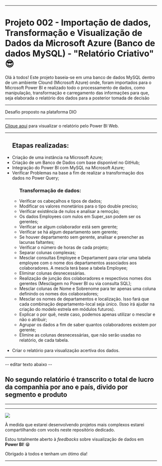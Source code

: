 <hr>
<h1>Projeto 002 - Importação de dados, Transformação e Visualização de Dados da Microsoft Azure (Banco de dados MySQL) - "Relatório Criativo" &#x1F60E;</h1>
<p>Olá à todos! Este projeto baseia-se em uma banco de dados MySQL dentro de um ambiente Clound (Microsoft Azure) onde, foram importados para o Microsoft Power BI e realizado todo o processamento de dados, como manipulação, transformação e carregamento das informações para que, seja elaborada o relatório dos dados para a posterior tomada de decisão</p>
<hr>
<p>Desafio proposto na plataforma DIO</p>
<hr>
<p><a href="https://app.powerbi.com/links/kjZlM53RpM?ctid=38ae2f02-5710-4e12-80bb-83600c3fdf1e&pbi_source=linkShare">Clique aqui</a> para visualizar o relatório pelo Power BI Web.
<hr>
<ul>
  <h2>Etapas realizadas:</h2>
  <li>Criação de uma instância na Microsoft Azure;</li>
  <li>Criação de um Banco de Dados com base disponível no GitHub;</li>
  <li>Integração do Power BI com MySQL na Microsoft Azure;</li>
  <li>Verificar Problemas na base a fim de realizar a transformação dos dados no Power Query;</li>
  <ul>
    <h3>Transformação de dados:</h3>
    <li>Verificar os cabeçalhos e tipos de dados;</li>
    <li>Modificar os valores monetários para o tipo double preciso;</li>
    <li>Verificar existência de nulos e analisar a remoção;</li>
    <li>Os dados Employees com nulos em Super_ssn podem ser os gerentes;</li>
    <li>Verificar se algum colaborador está sem gerente;</li>
    <li>Verificar se há algum departamento sem gerente;</li>
    <li>Se houver departamento sem gerente, analisar e preencher as lacunas faltantes;</li>
    <li>Verificar o número de horas de cada projeto;</li>
    <li>Separar colunas complexas;</li>
    <li>Mesclar consultas Employee e Departament para criar uma tabela employee com o nome dos departamentos associados aos colaboradores. A mescla terá base a tabela Employee;</li>
    <li>Eliminar colunas desnecessárias.</li>
    <li>Realização de junção dos colaboradores e respectivos nomes dos gerentes (Mesclagem no Power BI ou via consulta SQL);</li>
    <li>Mesclar colunas de Nome e Sobrenome para ter apenas uma coluna definindo os nomes dos colaboradores;</li>
    <li>Mesclar os nomes de departamentos e localização. Isso fará que cada combinação departamento-local seja único. (Isso irá ajudar na criação do modelo estrela em módulos futuros).</li>
    <li>Explicar o por quê, neste caso, podemos apenas utilizar o mesclar e não o atribuir;</li>
    <li>Agrupar os dados a fim de saber quantos colaboradores existem por gerente;</li>
    <li>Elimine as colunas desnecessárias, que não serão usadas no relatório, de cada tabela.</li>
  </ul><br>
  <li>Criar o relatório para visualização acertiva dos dados.</li>
</ul>
<hr>
-- editar texto abaixo --
<h2>No segundo relatório é transcrito o total de lucro da companhia por ano e país, divido por segmento e produto</h2><hr>
<hr>
<img src="\projeto-dio-azure.gif">
<p>À medida que estarei desenvolvendo projetos mais complexos estarei compartilhando com vocês neste repositório dedicado.</p>
<p>Estou totalmente aberto à <em>feedbacks</em> sobre visualização de dados em <strong>Power BI</strong>! &#x1F601;</p>
<p>Obrigado à todos e tenham um ótimo dia!</p>
<hr>
